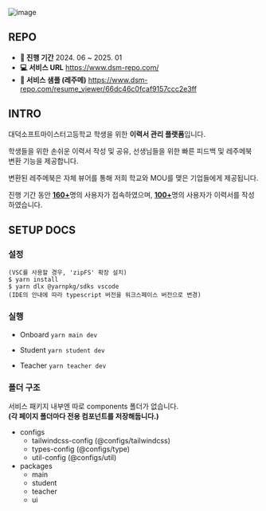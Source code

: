 ![image](https://github.com/user-attachments/assets/df8e56c7-da9f-4fa9-9448-6e346f01be23)

## REPO
- **📅 진행 기간** 2024. 06 ~ 2025. 01
- **💻 서비스 URL** https://www.dsm-repo.com/
- **📱 서비스 샘플 (레주메)** https://www.dsm-repo.com/resume_viewer/66dc46c0fcaf9157ccc2e3ff

## INTRO
대덕소프트마이스터고등학교 학생을 위한 **이력서 관리 플랫폼**입니다.

학생들을 위한 손쉬운 이력서 작성 및 공유, 선생님들을 위한 빠른 피드백 및 레주메북 변환 기능을 제공합니다.

변환된 레주메북은 자체 뷰어를 통해 저희 학교와 MOU를 맺은 기업들에게 제공됩니다.

진행 기간 동안 <ins>**160+**</ins>명의 사용자가 접속하였으며, <ins>**100+**</ins>명의 사용자가 이력서를 작성하였습니다.

## SETUP DOCS
### 설정
```
(VSC를 사용할 경우, 'zipFS' 확장 설치)
$ yarn install
$ yarn dlx @yarnpkg/sdks vscode
(IDE의 안내에 따라 typescript 버전을 워크스페이스 버전으로 변경)
```

### 실행
- Onboard
  `yarn main dev`

- Student
  `yarn student dev`

- Teacher
  `yarn teacher dev`

### 폴더 구조
서비스 패키지 내부엔 따로 components 폴더가 없습니다.  
**(각 페이지 폴더마다 전용 컴포넌트를 저장해둡니다.)**

- configs
  - tailwindcss-config (@configs/tailwindcss)
  - types-config (@configs/type)
  - util-config (@configs/util)
- packages
  - main
  - student
  - teacher
  - ui
